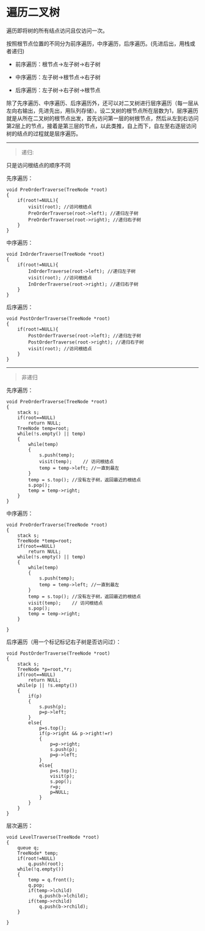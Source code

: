 # 遍历二叉树


遍历即将树的所有结点访问且仅访问一次。

按照根节点位置的不同分为前序遍历，中序遍历，后序遍历。(先进后出，用栈或者递归)


- 前序遍历：根节点->左子树->右子树


- 中序遍历：左子树->根节点->右子树


- 后序遍历：左子树->右子树->根节点

除了先序遍历、中序遍历、后序遍历外，还可以对二叉树进行层序遍历（每一层从左向右输出，先进先出，用队列存储）。设二叉树的根节点所在层数为1，层序遍历就是从所在二叉树的根节点出发，首先访问第一层的树根节点，然后从左到右访问第2层上的节点，接着是第三层的节点，以此类推，自上而下，自左至右逐层访问树的结点的过程就是层序遍历。

----------


> 递归:

只是访问根结点的顺序不同

先序遍历：

    void PreOrderTraverse(TreeNode *root)
    {
    	if(root!=NULL){
    		visit(root); //访问根结点
    		PreOrderTraverse(root->left); //递归左子树
    		PreOrderTraverse(root->right); //递归右子树	
    	}
    }



中序遍历：

    void InOrderTraverse(TreeNode *root)
    {
    	if(root!=NULL){
    		InOrderTraverse(root->left); //递归左子树
			visit(root); //访问根结点
    		InOrderTraverse(root->right); //递归右子树    	
		}
    }


后序遍历：

    void PostOrderTraverse(TreeNode *root)
    {
    	if(root!=NULL){
    		PostOrderTraverse(root->left); //递归左子树
    		PostOrderTraverse(root->right); //递归右子树 
			visit(root); //访问根结点
		}
    }



----------
> 非递归

先序遍历：

    void PreOrderTraverse(TreeNode *root)
    {
    	stack s;
    	if(root==NULL)
    		return NULL;
    	TreeNode temp=root;
    	while(!s.empty() || temp)
    	{
    		while(temp)
    		{
    			s.push(temp);
    			visit(temp);	// 访问根结点
    			temp = temp->left; //一直到最左 
    		}
    		temp = s.top(); //没有左子树，返回最近的根结点
    		s.pop();
    		temp = temp->right;
    	}
    }

中序遍历：

    void PreOrderTraverse(TreeNode *root)
    {
    	stack s;
    	TreeNode *temp=root;
    	if(root==NULL)
    		return NULL;
    	while(!s.empty() || temp)
    	{
    		while(temp)
    		{
    			s.push(temp);
    			temp = temp->left; //一直到最左 
    		}
    		temp = s.top(); //没有左子树，返回最近的根结点
    		visit(temp);	// 访问根结点
    		s.pop();
    		temp = temp->right;
    	}
    
    }

后序遍历（用一个标记标记右子树是否访问过）：

    void PostOrderTraverse(TreeNode *root)
    {
    	stack s;
    	TreeNode *p=root,*r;
    	if(root==NULL)
    		return NULL;
    	while(p || !s.empty())
    	{
    		if(p)
    		{
    			s.push(p);
    			p=p->left;
    		}
    		else{
    			p=s.top();
    			if(p->right && p->right!=r)
    			{
    				p=p->right;
    				s.push(p);
    				p=p->left;
    			}
    			else{
    				p=s.top();
    				visit(p);
    				s.pop();
    				r=p;
    				p=NULL;
    			}
    		}
    	}
    }

层次遍历：

    void LevelTraverse(TreeNode *root)
    {
    	queue q;
    	TreeNode* temp;
    	if(root!=NULL)
    		q.push(root);
    	while(!q.empty())
    	{
    		temp = q.front();
    		q.pop;
    		if(temp->lchild)
    			q.push(b->lchild);
    		if(temp->rchild)
    			q.push(b->rchild);
    	}
     
    } 

